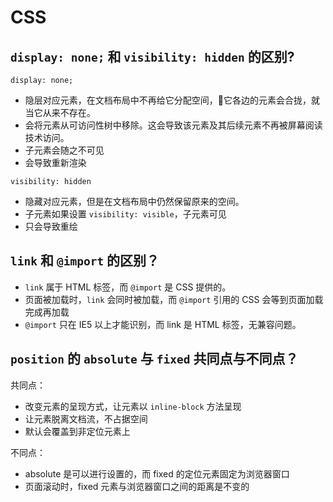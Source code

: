 # CSS

## `display: none;` 和 `visibility: hidden` 的区别?

`display: none;`

* 隐层对应元素，在文档布局中不再给它分配空间，它各边的元素会合拢，就当它从来不存在。
* 会将元素从可访问性树中移除。这会导致该元素及其后续元素不再被屏幕阅读技术访问。
* 子元素会随之不可见
* 会导致重新渲染

`visibility: hidden`

* 隐藏对应元素，但是在文档布局中仍然保留原来的空间。
* 子元素如果设置 `visibility: visible`，子元素可见 
* 只会导致重绘

## `link` 和 `@import` 的区别？

* `link` 属于 HTML 标签，而 `@import`  是 CSS 提供的。
* 页面被加载时，`link` 会同时被加载，而 `@import` 引用的 CSS 会等到页面加载完成再加载
* `@import` 只在 IE5 以上才能识别，而 link 是 HTML 标签，无兼容问题。

## `position` 的 `absolute` 与 `fixed` 共同点与不同点？

共同点：

* 改变元素的呈现方式，让元素以 `inline-block` 方法呈现
* 让元素脱离文档流，不占据空间
* 默认会覆盖到非定位元素上

不同点：

* absolute 是可以进行设置的，而 fixed 的定位元素固定为浏览器窗口
* 页面滚动时，fixed 元素与浏览器窗口之间的距离是不变的



